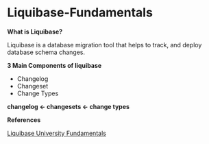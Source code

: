 # Liquibase-Fundamentals

**What is Liquibase?**

Liquibase is a database migration tool that helps to track, and deploy database schema changes.

**3 Main Components of liquibase**
- Changelog
- Changeset
- Change Types

**changelog  <-  changesets  <-  change types**

**References**

[Liquibase University Fundamentals](https://learn.liquibase.com/catalog/info/id:125)
